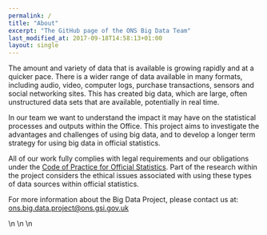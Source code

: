 ```yaml
---
permalink: /
title: "About"
excerpt: "The GitHub page of the ONS Big Data Team"
last_modified_at: 2017-09-18T14:58:13+01:00
layout: single
---
```


The amount and variety of data that is available is growing rapidly and at a quicker pace. There is a wider range of data available in many formats, including audio, video, computer logs, purchase transactions, sensors and social networking sites. This has created big data, which are large, often unstructured data sets that are available, potentially in real time.

In our team we want to understand the impact it may have on the statistical processes and outputs within the Office. This project aims to investigate the advantages and challenges of using big data, and to develop a longer term strategy for using big data in official statistics.

All of our work fully complies with legal requirements and our obligations under the [Code of Practice for Official Statistics](https://www.statisticsauthority.gov.uk/osr/code-of-practice/). Part of the research within the project considers the ethical issues associated with using these types of data sources within official statistics.

For more information about the Big Data Project, please contact us at: [ons.big.data.project@ons.gsi.gov.uk](mailto:ons.big.data.project@ons.gsi.gov.uk)

\n
\n
\n
